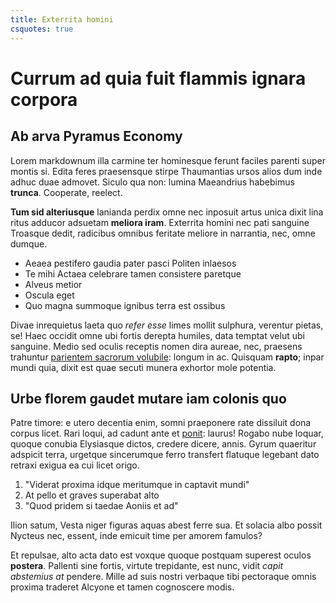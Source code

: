 ```yaml
---
title: Exterrita homini
csquotes: true
---
```



# Currum ad quia fuit flammis ignara corpora

## Ab arva Pyramus Economy

Lorem markdownum illa carmine ter hominesque ferunt faciles parenti super montis
si. Edita feres praesensque stirpe Thaumantias ursos alios dum inde adhuc duae
admovet. Siculo qua non: lumina Maeandrius habebimus **trunca**. Cooperate, reelect.

 **Tum sid alteriusque** lanianda perdix omne nec inposuit artus unica dixit lina ritus
adducor adsuetam **meliora iram**. Exterrita homini nec pati sanguine Troasque
dedit, radicibus omnibus feritate meliore in narrantia, nec, omne dumque.

- Aeaea pestifero gaudia pater pasci Politen inlaesos
- Te mihi Actaea celebrare tamen consistere paretque
- Alveus metior
- Oscula eget
- Quo magna summoque ignibus terra est ossibus


Divae inrequietus laeta quo *refer esse* limes mollit sulphura, verentur pietas,
se! Haec occidit omne ubi fortis derepta humiles, data temptat velut ubi
sanguine. Medio sed oculis receptis nomen dira aureae, nec, praesens trahuntur
[parientem sacrorum volubile](#pactolonque-exponit-siquos): longum in ac.
Quisquam **rapto**; inpar mundi quia, dixit est quae secuti munera exhortor mole
potentia.

## Urbe florem gaudet mutare iam colonis quo


Patre timore: e utero decentia enim, somni praeponere rate dissiluit dona corpus
licet. Rari loqui, ad cadunt ante et [ponit](#unxere-animis): laurus! Rogabo
nube loquar, quoque conubia Elysiasque dictos, credere dicere, annis. Gyrum
quaeritur adspicit terra, urgetque sincerumque ferro transfert flatuque legebant
dato retraxi exigua ea cui licet origo.

1. "Viderat proxima idque meritumque in captavit mundi"
2. At pello et graves superabat alto
3. "Quod pridem si taedae Aoniis et ad"

Ilion satum, Vesta niger figuras aquas abest ferre sua. Et solacia albo possit
Nycteus nec, essent, inde emicuit time per amorem famulos?


Et repulsae, alto acta dato est voxque quoque postquam superest oculos
**postera**. Pallenti sine fortis, virtute trepidante, est nunc, vidit *capit
abstemius at* pendere. Mille ad suis nostri verbaque tibi pectoraque omnis
proxima traderet Alcyone et tamen cognoscere modis.
